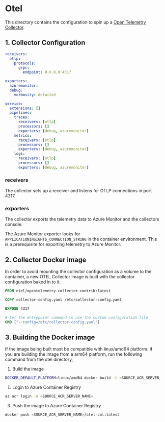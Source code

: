 # Otel

This directory contains the configuration to spin up a [Open Telemetry Collector](https://opentelemetry.io/docs/collector/).

## 1. Collector Configuration

```yaml
receivers:
  otlp:
    protocols:
      grpc:
        endpoint: 0.0.0.0:4317

exporters:
  azuremonitor:
  debug:
    verbosity: detailed

service:
  extensions: []
  pipelines:
    traces:
      receivers: [otlp]
      processors: []
      exporters: [debug, azuremonitor]
    metrics:
      receivers: [otlp]
      processors: []
      exporters: [debug, azuremonitor]
    logs:
      receivers: [otlp]
      processors: []
      exporters: [debug, azuremonitor]
```

### receivers

The collector sets up a receiver and listens for OTLP connections in port 4317.

### exporters

The collector exports the telemetry data to Azure Monitor and the collectors console.

The Azure Monitor exporter looks for `APPLICATIONINSIGHTS_CONNECTION_STRING` in the container environment. This is a prerequisite for exporting telemetry to Azure Monitor.

## 2. Collector Docker image

In order to avoid mounting the collector configuration as a volume to the container, a new OTEL Collector image is built with the collector configuration baked in to it.

```Dockerfile
FROM otel/opentelemetry-collector-contrib:latest

COPY collector-config.yaml /etc/collector-config.yaml

EXPOSE 4317

# Set the entrypoint command to use the custom configuration file
CMD ["--config=/etc/collector-config.yaml"]
```

## 3. Building the Docker image

If the image being built must be compatible with linux/amd64 platform. If you are building the image from a arm64 platform, run the following command from the otel directory,

1. Build the image

```bash
DOCKER_DEFAULT_PLATFORM=linux/amd64 docker build -t <SOURCE_ACR_SERVER_NAME>/otel-col:latest .
```

1. Login to Azure Container Registry

```bash
az acr login -n <SOURCE_ACR_SERVER_NAME>
```

3. Push the image to Azure Container Registry

```bash
docker push <SOURCE_ACR_SERVER_NAME>/otel-col:latest
```
